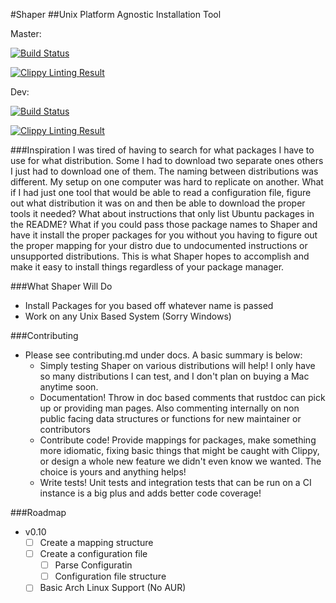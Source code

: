 #Shaper
##Unix Platform Agnostic Installation Tool


Master:

[![Build Status](https://travis-ci.org/mgattozzi/shaper.svg?branch=master)](https://travis-ci.org/mgattozzi/shaper)

[![Clippy Linting Result](https://clippy.bashy.io/github/mgattozzi/shaper/master/badge.svg)](https://clippy.bashy.io/github/mgattozzi/shaper/master/log)

Dev:

[![Build Status](https://travis-ci.org/mgattozzi/shaper.svg?branch=dev)](https://travis-ci.org/mgattozzi/shaper)

[![Clippy Linting Result](https://clippy.bashy.io/github/mgattozzi/shaper/dev/badge.svg)](https://clippy.bashy.io/github/mgattozzi/shaper/dev/log)

###Inspiration
I was tired of having to search for what packages I have to use for what
distribution. Some I had to download two separate ones others I just had
to download one of them. The naming between distributions was different.
My setup on one computer was hard to replicate on another. What if I had
just one tool that would be able to read a configuration file, figure
out what distribution it was on and then be able to download the proper
tools it needed? What about instructions that only list Ubuntu packages
in the README? What if you could pass those package names to Shaper and
have it install the proper packages for you without you having to figure
out the proper mapping for your distro due to undocumented instructions
or unsupported distributions. This is what Shaper hopes to accomplish
and make it easy to install things regardless of your package manager.

###What Shaper Will Do
- Install Packages for you based off whatever name is passed
- Work on any Unix Based System (Sorry Windows)

###Contributing
- Please see contributing.md under docs. A basic summary is below:
  - Simply testing Shaper on various distributions will help!
    I only have so many distributions I can test, and I don't plan
    on buying a Mac anytime soon.
  - Documentation! Throw in doc based comments that rustdoc can pick up
    or providing man pages. Also commenting internally on non public
    facing data structures or functions for new maintainer or
    contributors
  - Contribute code! Provide mappings for packages, make something more
    idiomatic, fixing basic things that might be caught with Clippy, or
    design a whole new feature we didn't even know we wanted. The choice
    is yours and anything helps!
  - Write tests! Unit tests and integration tests that can be run on a
    CI instance is a big plus and adds better code coverage!

###Roadmap
- v0.10
  - [ ] Create a mapping structure
  - [ ] Create a configuration file
    - [ ] Parse Configuratin
    - [ ] Configuration file structure
  - [ ] Basic Arch Linux Support (No AUR)
